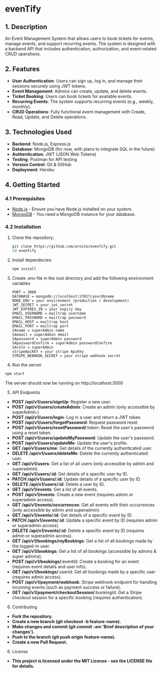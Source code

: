 # evenTify

## 1. Description

An Event Management System that allows users to book tickets for events, manage events, and support recurring events. The system is designed with a backend API that includes authentication, authorization, and event-related CRUD operations.

## 2. Features

- **User Authentication**: Users can sign up, log in, and manage their sessions securely using JWT tokens.
- **Event Management**: Admins can create, update, and delete events.
- **Ticket Booking**: Users can book tickets for available events.
- **Recurring Events**: The system supports recurring events (e.g., weekly, monthly).
- **CRUD Operations**: Fully functional event management with Create, Read, Update, and Delete operations.

## 3. Technologies Used

- **Backend**: Node.js, Express.js
- **Database**: MongoDB (for now, with plans to integrate SQL in the future)
- **Authentication**: JWT (JSON Web Tokens)
- **Testing**: Postman for API testing
- **Version Control**: Git & GitHub
- **Deployment**: Heroku

## 4. Getting Started

### 4.1 Prerequisites

- [Node.js](https://nodejs.org/) - Ensure you have Node.js installed on your system.
- [MongoDB](https://www.mongodb.com/) - You need a MongoDB instance for your database.

### 4.2 Installation

1. Clone the repository:

   ```bash
   git clone https://github.com/arnite/evenTify.git
   cd evenTify
   ```

2. Install dependecies:

   ```bash
   npm install
   ```

3. Create .env file in the root directory and add the following environment variables

   ```env
   PORT = 3000
   DATABASE = mongodb://localhost:27017/yourdbname
   NODE_ENV = your environment (production / development)
   JWT_SECRET = your_jwt_secret
   JWT_EXPIRES_IN = your expiry day
   EMAIL_USERNAME = mailtrap username
   EMAIL_PASSWORD = mailtrap password
   EMAIL_HOST = mailtrap host
   EMAIL_PORT = mailtrap port
   SAname = superAdmin name
   SAemail = superAdmin email
   SApassword = superAdmin password
   SApasswordConfirm = superAdmin passwordConfirm
   SArole = superAdmin
   stripeApiKEY = your stripe ApiKey
   STRIPE_WEBHOOK_SECRET = your stripe webhook secret
   ```

4. Run the server

```bash
npm start
```

The server should now be running on
http://localhost:3000

5. API Endpoints

- **POST /api/v1/users/signUp**: Register a new user.
- **POST /api/v1/users/createAdmin**: Create an admin (only accessible by superAdmin.)
- **POST /api/v1/users/login**: Log in a user and return a JWT token.
- **POST /api/v1/users/forgotPassword**: Request password reset.
- **POST /api/v1/users/resetPassword/**:token: Reset the user's password using a reset token.
- **POST /api/v1/users/updateMyPassword**: Update the user's password.
- **POST /api/v1/users/updateMe**: Update the user's profile.
- **GET /api/v1/users/me**: Get details of the currently authenticated user.
- **DELETE /api/v1/users/deleteMe**: Delete the currently authenticated user.
- **GET /api/v1/users**: Get a list of all users (only accessible by admin and superadmin).
- **GET /api/v1/users/:id**: Get details of a specific user by ID.
- **PATCH /api/v1/users/:id**: Update details of a specific user by ID.
- **DELETE /api/v1/users/:id**: Delete a user by ID.
- **GET /api/v1/events**: Get a list of all events.
- **POST /api/v1/events**: Create a new event (requires admin or superadmin access).
- **GET /api/v1/events/occurrences**: Get all events with their occurrences (only accessible by admin and superadmin).
- **GET /api/v1/events/:id**: Get details of a specific event by ID.
- **PATCH /api/v1/events/:id**: Update a specific event by ID (requires admin or superadmin access).
- **DELETE /api/v1/events/:id**: Delete a specific event by ID (requires admin or superadmin access).
- **GET /api/v1/bookings/myBookings**: Get a list of all bookings made by the logged-in user.
- **GET /api/v1/bookings**: Get a list of all bookings (accessible by admins & super admins).
- **POST /api/v1/bookings/**:eventId: Create a booking for an event (requires event details and user info).
- **GET /api/v1/bookings/**:userId: Get all bookings made by a specific user (requires admin access).
- **POST /api/v1/payment/webhook**: Stripe webhook endpoint for handling incoming events (such as payment success or failure).
- **GET /api/v1/payment/checkoutSession/**:bookingId: Get a Stripe checkout session for a specific booking (requires authentication).

6. Contributing

- **Fork the repository.**
- **Create a new branch (git checkout -b feature-name).**
- **Make changes and commit (git commit -am 'Brief description of your changes').**
- **Push to the branch (git push origin feature-name).**
- **Create a new Pull Request.**

6. License

- **This project is licensed under the MIT License - see the LICENSE file for details.**
